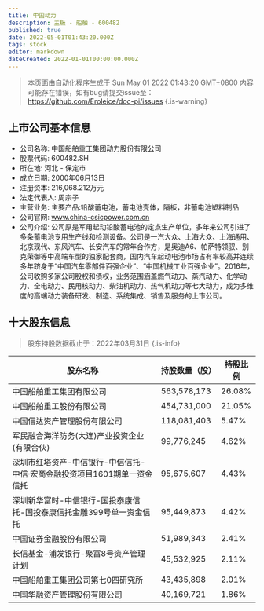 ```yaml
---
title: 中国动力
description: 主板 - 船舶 - 600482
published: true
date: 2022-05-01T01:43:20.000Z
tags: stock
editor: markdown
dateCreated: 2022-01-01T00:00:00.000Z
---
```


> 本页面由自动化程序生成于 Sun May 01 2022 01:43:20 GMT+0800
> 内容可能存在错误，如有bug请提交issue至：https://github.com/Eroleice/doc-pi/issues
{.is-warning}

## 上市公司基本信息
- 公司名称: 中国船舶重工集团动力股份有限公司
- 股票代码: 600482.SH
- 所在地: 河北 - 保定市
- 成立日期: 2000年06月13日
- 注册资本: 216,068.212万元
- 法定代表人: 周宗子
- 主营业务: 主要产品:铅酸蓄电池，蓄电池壳体，隔板，非蓄电池塑料制品
- 公司官网: www.china-csicpower.com.cn
- 公司介绍: 公司原是军用起动铅酸蓄电池的定点生产单位，多年来公司引进了多条蓄电池专用生产线和检测设备。公司是一汽大众、上海大众、上海通用、北京现代、东风汽车、长安汽车的常年合作方，是奥迪A6、帕萨特领驭、别克荣御等中高端车型的独家配套商，国内汽车起动电池市场占有率较高并连续多年跻身于“中国汽车零部件百强企业”、“中国机械工业百强企业”。2016年，公司收购多家公司股权和债权，业务范围涵盖燃气动力、蒸汽动力、化学动力、全电动力、民用核动力、柴油机动力、热气机动力等七大动力，成为多维度的高端动力装备研发、制造、系统集成、销售及服务的上市公司。


## 十大股东信息
> 股东持股数据截止于：2022年03月31日
{.is-info}

| 股东名称 | 持股数量（股） | 持股比例 |
| --- | --- | --- |
| 中国船舶重工集团有限公司 | 563,578,173 | 26.08% |
| 中国船舶重工股份有限公司 | 454,731,000 | 21.05% |
| 中国信达资产管理股份有限公司 | 118,081,403 | 5.47% |
| 军民融合海洋防务(大连)产业投资企业(有限合伙) | 99,776,245 | 4.62% |
| 深圳市红塔资产-中信银行-中信信托-中信·宏商金融投资项目1601期单一资金信托 | 95,675,607 | 4.43% |
| 深圳新华富时-中信银行-国投泰康信托-国投泰康信托金雕399号单一资金信托 | 95,449,873 | 4.42% |
| 中国证券金融股份有限公司 | 51,989,343 | 2.41% |
| 长信基金-浦发银行-聚富8号资产管理计划 | 45,532,925 | 2.11% |
| 中国船舶重工集团公司第七0四研究所 | 43,435,898 | 2.01% |
| 中国华融资产管理股份有限公司 | 40,169,721 | 1.86% |




